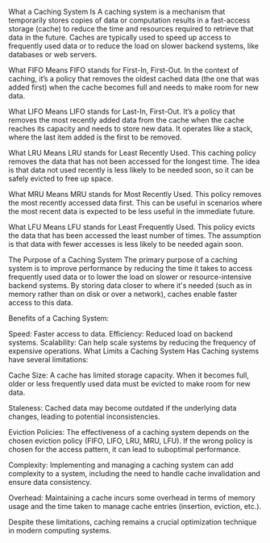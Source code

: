 What a Caching System Is
A caching system is a mechanism that temporarily stores copies of data or computation results in a fast-access storage (cache) to reduce the time and resources required to retrieve that data in the future. Caches are typically used to speed up access to frequently used data or to reduce the load on slower backend systems, like databases or web servers.

What FIFO Means
FIFO stands for First-In, First-Out. In the context of caching, it’s a policy that removes the oldest cached data (the one that was added first) when the cache becomes full and needs to make room for new data.

What LIFO Means
LIFO stands for Last-In, First-Out. It’s a policy that removes the most recently added data from the cache when the cache reaches its capacity and needs to store new data. It operates like a stack, where the last item added is the first to be removed.

What LRU Means
LRU stands for Least Recently Used. This caching policy removes the data that has not been accessed for the longest time. The idea is that data not used recently is less likely to be needed soon, so it can be safely evicted to free up space.

What MRU Means
MRU stands for Most Recently Used. This policy removes the most recently accessed data first. This can be useful in scenarios where the most recent data is expected to be less useful in the immediate future.

What LFU Means
LFU stands for Least Frequently Used. This policy evicts the data that has been accessed the least number of times. The assumption is that data with fewer accesses is less likely to be needed again soon.

The Purpose of a Caching System
The primary purpose of a caching system is to improve performance by reducing the time it takes to access frequently used data or to lower the load on slower or resource-intensive backend systems. By storing data closer to where it's needed (such as in memory rather than on disk or over a network), caches enable faster access to this data.

Benefits of a Caching System:

Speed: Faster access to data.
Efficiency: Reduced load on backend systems.
Scalability: Can help scale systems by reducing the frequency of expensive operations.
What Limits a Caching System Has
Caching systems have several limitations:

Cache Size: A cache has limited storage capacity. When it becomes full, older or less frequently used data must be evicted to make room for new data.

Staleness: Cached data may become outdated if the underlying data changes, leading to potential inconsistencies.

Eviction Policies: The effectiveness of a caching system depends on the chosen eviction policy (FIFO, LIFO, LRU, MRU, LFU). If the wrong policy is chosen for the access pattern, it can lead to suboptimal performance.

Complexity: Implementing and managing a caching system can add complexity to a system, including the need to handle cache invalidation and ensure data consistency.

Overhead: Maintaining a cache incurs some overhead in terms of memory usage and the time taken to manage cache entries (insertion, eviction, etc.).

Despite these limitations, caching remains a crucial optimization technique in modern computing systems.